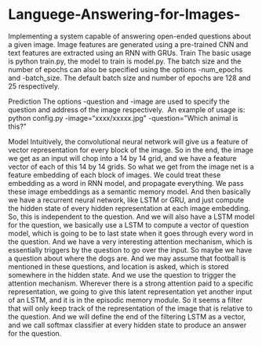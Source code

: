 # Languege-Answering-for-Images-
Implementing a system capable of answering open-ended questions about a given image. Image features are generated using a pre-trained CNN and text features are extracted using an RNN with GRUs.
Train
The basic usage is python train.py, the model to train is model.py. 
The batch size and the number of epochs can also be specified using the options -num_epochs and -batch_size. The default batch size and number of epochs are 128 and 25 respectively.

Prediction
The options -question and -image are used to specify the question and address of the image respectively.  An example of usage is: python config.py -image=“xxxx/xxxxx.jpg" -question="Which animal is this?"

Model
Intuitively, the convolutional neural network will give us a feature of vector representation for every block of the image. So in the end, the image we get as an input will chop into a 14 by 14 grid, and we have a feature vector of each of this 14 by 14 grids. So what we get from the image net is a feature embedding of each block of images. We could treat these embedding as a word in RNN model, and propagate everything. We pass these image embeddings as a semantic memory model. And then basically we have a recurrent neural network, like LSTM or GRU, and just compute the hidden state of every hidden representation at each image embedding. So, this is independent to the question. And we will also have a LSTM model for the question, we basically use a LSTM to compute a vector of question model, which is going to be to last state when it goes through every word in the question. And we have a very interesting attention mechanism, which is essentially triggers by the question to go over the input. So maybe we have a question about where the dogs are. And we may assume that football is mentioned in these questions, and location is asked, which is stored somewhere in the hidden state. And we use the question to trigger the attention mechanism. Wherever there is a strong attention paid to a specific representation, we going to give this latent representation yet another input of an LSTM, and it is in the episodic memory module. So it seems a filter that will only keep track of the representation of the image that is relative to the question. And we will define the end of the filtering LSTM as a vector, and we call softmax classifier at every hidden state to produce an answer for the question. 
